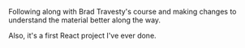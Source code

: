 Following along with Brad Travesty's course and making changes to understand the material better along the way.

Also, it's a first React project I've ever done. 